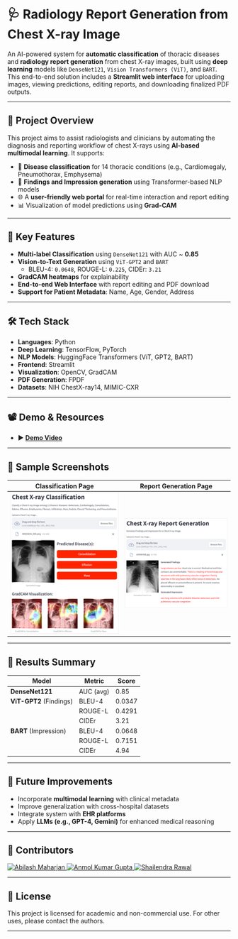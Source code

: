 # 🩺 Radiology Report Generation from Chest X-ray Image

An AI-powered system for **automatic classification** of thoracic diseases and **radiology report generation** from chest X-ray images, built using **deep learning** models like `DenseNet121`, `Vision Transformers (ViT)`, and `BART`. This end-to-end solution includes a **Streamlit web interface** for uploading images, viewing predictions, editing reports, and downloading finalized PDF outputs.

---

## 🚀 Project Overview

This project aims to assist radiologists and clinicians by automating the diagnosis and reporting workflow of chest X-rays using **AI-based multimodal learning**. It supports:

- 🧠 **Disease classification** for 14 thoracic conditions (e.g., Cardiomegaly, Pneumothorax, Emphysema)
- 📄 **Findings and Impression generation** using Transformer-based NLP models
- 🌐 A **user-friendly web portal** for real-time interaction and report editing
- 📊 Visualization of model predictions using **Grad-CAM**

---

## 🧠 Key Features

- **Multi-label Classification** using `DenseNet121` with AUC ~ **0.85**
- **Vision-to-Text Generation** using `ViT-GPT2` and `BART`
  - BLEU-4: `0.0648`, ROUGE-L: `0.225`, CIDEr: `3.21`
- **GradCAM heatmaps** for explainability
- **End-to-end Web Interface** with report editing and PDF download
- **Support for Patient Metadata**: Name, Age, Gender, Address

---

## 🛠️ Tech Stack

- **Languages**: Python
- **Deep Learning**: TensorFlow, PyTorch
- **NLP Models**: HuggingFace Transformers (ViT, GPT2, BART)
- **Frontend**: Streamlit
- **Visualization**: OpenCV, GradCAM
- **PDF Generation**: FPDF
- **Datasets**: NIH ChestX-ray14, MIMIC-CXR

---

## 📽️ Demo & Resources

- ▶️ **[Demo Video](https://youtu.be/7GET0LtmacU)**

---

## 📸 Sample Screenshots

| Classification Page | Report Generation Page |
|---------------------|------------------------|
| ![classification](./screenshots/classification.png) | ![report](./screenshots/report.png) |

---

## 🧪 Results Summary

| Model                  | Metric       | Score   |
|------------------------|--------------|---------|
| **DenseNet121**        | AUC (avg)    | 0.85    |
| **ViT-GPT2** (Findings)| BLEU-4       | 0.0347  |
|                        | ROUGE-L      | 0.4291  |
|                        | CIDEr        | 3.21    |
| **BART** (Impression)  | BLEU-4       | 0.0648  |
|                        | ROUGE-L      | 0.7151  |
|                        | CIDEr        | 4.94    |

---

## 📌 Future Improvements

- Incorporate **multimodal learning** with clinical metadata
- Improve generalization with cross-hospital datasets
- Integrate system with **EHR platforms**
- Apply **LLMs (e.g., GPT-4, Gemini)** for enhanced medical reasoning

---

## 🤝 Contributors

<a href="https://github.com/mahaabi01">
  <img src="https://github.com/mahaabi01.png" width="60px;" alt="Abilash Maharjan"/>
</a>
<a href="https://github.com/itsanmolgupta">
  <img src="https://github.com/itsanmolgupta.png" width="60px;" alt="Anmol Kumar Gupta"/>
</a>
<a href="https://github.com/shailendrawal">
  <img src="https://github.com/shailendrawal.png" width="60px;" alt="Shailendra Rawal"/>
</a>

---

## 📜 License

This project is licensed for academic and non-commercial use. For other uses, please contact the authors.

---

